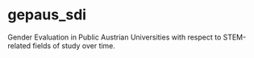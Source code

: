 # gepaus_sdi
Gender Evaluation in Public Austrian Universities with respect to STEM-related fields of study over time.

